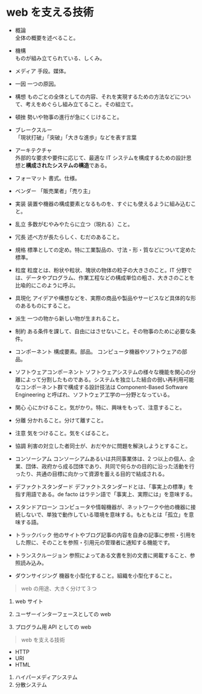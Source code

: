 # web を支える技術

- 概論  
  全体の概要を述べること。

- 機構  
  ものが組み立てられている、しくみ。

- メディア
  手段。媒体。

- 一因
  一つの原因。

- 構想
  ものごとの全体としての内容、それを実現するための方法などについて、考えをめぐらし組み立てること。その組立て。

- 頓挫
  勢いや物事の進行が急にくじけること。

- ブレークスルー  
  「現状打破」「突破」「大きな進歩」などを表す言葉

- アーキテクチャ  
  外部的な要求や要件に応じて、最適な IT システムを構成するための設計思想と**構成されたシステムの構造**である。

- フォーマット
  書式。仕様。

- ベンダー
  「販売業者」「売り主」

- 実装
  装置や機器の構成要素となるものを、すぐにも使えるように組み込むこと。

- 乱立
  多数がむやみやたらに立つ（現れる）こと。

- 冗長
  述べ方が長たらしく、むだのあること。

- 規格
  標準としての定め。特に工業製品の、寸法・形・質などについて定めた標準。

- 粒度
  粒度とは、粉状や粒状、塊状の物体の粒子の大きさのこと。IT 分野では、データやプログラム、作業工程などの構成単位の粗さ、大きさのことを比喩的にこのように呼ぶ。

- 具現化
  アイデアや構想などを、実際の商品や製品やサービスなど具体的な形のあるものにすること。

- 派生
  一つの物から新しい物が生まれること。

- 制約
  ある条件を課して、自由にはさせないこと。その物事のために必要な条件。

- コンポーネント
  構成要素。部品。
  コンピュータ機器やソフトウェアの部品。

- ソフトウェアコンポーネント
  ソフトウェアシステムの様々な機能を関心の分離によって分割したものである。システムを独立した結合の弱い再利用可能なコンポーネント群で構成する設計技法は Component-Based Software Engineering と呼ばれ、ソフトウェア工学の一分野となっている。

- 関心
  心にかけること。気がかり。特に、興味をもって、注意すること。

- 分離
  分かれること。分けて離すこと。

- 注意
  気をつけること。気をくばること。

- 協調
  利害の対立した者同士が、おだやかに問題を解決しようとすること。

- コンソーシアム
  コンソーシアムあるいは共同事業体は、2 つ以上の個人、企業、団体、政府から成る団体であり、共同で何らかの目的に沿った活動を行ったり、共通の目標に向かって資源を蓄える目的で結成される。

- デファクトスタンダード
  デファクトスタンダードとは、「事実上の標準」を指す用語である。de facto はラテン語で「事実上、実際には」を意味する。

- スタンドアローン
  コンピュータや情報機器が、ネットワークや他の機器に接続しないで、単独で動作している環境を意味する。もともとは「孤立」を意味する語。

- トラックバック
  他のサイトやブログ記事の内容を自身の記事に参照・引用をした際に、そのことを参照・引用元の管理者に通知する機能です。

- トランスクルージョン
  参照によってある文書を別の文書に掲載すること、参照読み込み。

- ダウンサイジング
  機器を小型化すること。組織を小型化すること。

> web の用途、大きく分けて３つ

1. web サイト

1. ユーザーインターフェースとしての web

1. プログラム用 API としての web

> web を支える技術

- HTTP
- URI
- HTML

1. ハイパーメディアシステム
1. 分散システム
